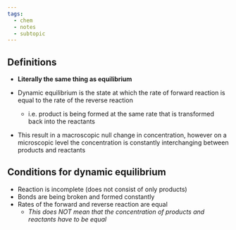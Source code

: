 ```yaml
---
tags:
  - chem
  - notes
  - subtopic
---
```

## Definitions
- **Literally the same thing as equilibrium**
- Dynamic equilibrium is the state at which the rate of forward reaction is equal to the rate of the reverse reaction
	- i.e. product is being formed at the same rate that is transformed back into the reactants

- This result in a macroscopic null change in concentration, however on a microscopic level the concentration is constantly interchanging between products and reactants



## Conditions for dynamic equilibrium
- Reaction is incomplete (does not consist of only products)
- Bonds are being broken and formed constantly
- Rates of the forward and reverse reaction are equal
	- *This does NOT mean that the concentration of products and reactants have to be equal* 

